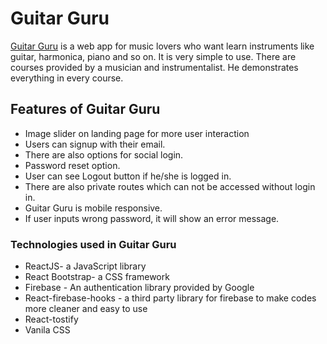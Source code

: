 # Guitar Guru

[Guitar Guru](https://guitar-guru-cht.web.app/) is a web app for music lovers who want learn instruments like guitar, harmonica, piano and so on.
It is very simple to use. There are courses provided by a musician and instrumentalist. He demonstrates everything in every course.

## Features of Guitar Guru

- Image slider on landing page for more user interaction
- Users can signup with their email.
- There are also options for social login.
- Password reset option.
- User can see Logout button if he/she is logged in.
- There are also private routes which can not be accessed without login in.
- Guitar Guru is mobile responsive.
- If user inputs wrong password, it will show an error message.

### Technologies used in Guitar Guru

- ReactJS- a JavaScript library
- React Bootstrap- a CSS framework
- Firebase - An authentication library provided by Google
- React-firebase-hooks - a third party library for firebase to make codes more cleaner and easy to use
- React-tostify
- Vanila CSS
